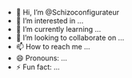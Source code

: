 - 👋 Hi, I’m @Schizoconfigurateur
- 👀 I’m interested in ...
- 🌱 I’m currently learning ...
- 💞️ I’m looking to collaborate on ...
- 📫 How to reach me ...
- 😄 Pronouns: ...
- ⚡ Fun fact: ...

<!---
Schizoconfigurateur/Schizoconfigurateur is a ✨ special ✨ repository because its `README.md` (this file) appears on your GitHub profile.
You can click the Preview link to take a look at your changes.
--->

